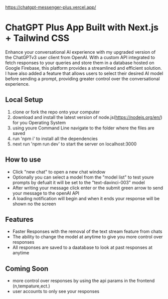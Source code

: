 https://chatgpt-messenger-plus.vercel.app/

# ChatGPT Plus App Built with Next.js + Tailwind CSS

Enhance your conversational AI experience with my upgraded version of the ChatGPTv3 user client from OpenAI. With a custom API integrated to fetch responses to your queries and store them in a database hosted on Google Firebase, this platform provides a streamlined and efficient solution. I have also added a feature that allows users to select their desired AI model before sending a prompt, providing greater control over the conversational experience.

## Local Setup
1. clone or fork the repo onto your computer
2. download and install the latest version of node.js(https://nodejs.org/en/) for you Operating System
3. using youre Command Line navigate to the folder where the files are saved
4. run 'npm i' to install all the dependencies
5. next run 'npm run dev' to start the server on localhost:3000

## How to use 
- Click "new chat" to open a new chat window
- Optionally you can select a model from the "model list" to test youre prompts by defualt it will be set to the "text-davinci-003" model
- After writing your message click enter or the submit green arrow to send your message to the openAI API 
- A loading notification will begin and when it ends your response will be shown no the screen 

## Features
- Faster Responses with the removal of the text stream feature from chats
- The ability to change the model at anytime to give you more control over responses
- All responses are saved to a daatabase to look at past responses at anytime

## Coming Soon
- more control over responses by using the api params in the frontend (n,tempature,ect.)
- user accounts to only see your responses
